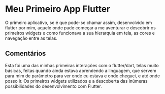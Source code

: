 # Meu Primeiro App Flutter

O primeiro aplicativo, se é que pode-se chamar assim, desenvolvido em flutter por mim, aquele onde pude começar a me aventurar e descobrir os primeiros widgets e como funcionava a sua hierarquia em tela, as cores e navegação entre as telas.

## Comentários

Esta foi uma das minhas primeiras interações com o flutter/dart, telas muito básicas, feitas quando ainda estava aprendendo a linguagem, que servem para mim de parâmetro para ver onde eu estava e onde cheguei, e até onde posso ir. Os primeiros widgets utilizados e a descoberta das inúmeras possibilidades do desenvolvimento com Flutter.

